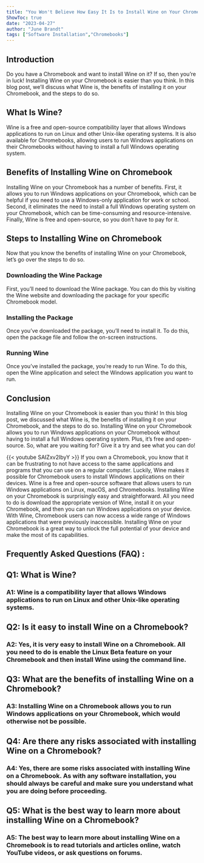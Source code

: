```yaml
---
title: "You Won't Believe How Easy It Is to Install Wine on Your Chromebook!"
ShowToc: true 
date: "2023-04-27"
author: "June Brandt" 
tags: ["Software Installation","Chromebooks"]
---
```

## Introduction 
Do you have a Chromebook and want to install Wine on it? If so, then you’re in luck! Installing Wine on your Chromebook is easier than you think. In this blog post, we’ll discuss what Wine is, the benefits of installing it on your Chromebook, and the steps to do so. 

## What Is Wine? 
Wine is a free and open-source compatibility layer that allows Windows applications to run on Linux and other Unix-like operating systems. It is also available for Chromebooks, allowing users to run Windows applications on their Chromebooks without having to install a full Windows operating system. 

## Benefits of Installing Wine on Chromebook 
Installing Wine on your Chromebook has a number of benefits. First, it allows you to run Windows applications on your Chromebook, which can be helpful if you need to use a Windows-only application for work or school. Second, it eliminates the need to install a full Windows operating system on your Chromebook, which can be time-consuming and resource-intensive. Finally, Wine is free and open-source, so you don’t have to pay for it. 

## Steps to Installing Wine on Chromebook 
Now that you know the benefits of installing Wine on your Chromebook, let’s go over the steps to do so. 

### Downloading the Wine Package 
First, you’ll need to download the Wine package. You can do this by visiting the Wine website and downloading the package for your specific Chromebook model. 

### Installing the Package 
Once you’ve downloaded the package, you’ll need to install it. To do this, open the package file and follow the on-screen instructions. 

### Running Wine 
Once you’ve installed the package, you’re ready to run Wine. To do this, open the Wine application and select the Windows application you want to run. 

## Conclusion 
Installing Wine on your Chromebook is easier than you think! In this blog post, we discussed what Wine is, the benefits of installing it on your Chromebook, and the steps to do so. Installing Wine on your Chromebook allows you to run Windows applications on your Chromebook without having to install a full Windows operating system. Plus, it’s free and open-source. So, what are you waiting for? Give it a try and see what you can do!

{{< youtube SAIZxv2IbyY >}} 
If you own a Chromebook, you know that it can be frustrating to not have access to the same applications and programs that you can use on a regular computer. Luckily, Wine makes it possible for Chromebook users to install Windows applications on their devices. Wine is a free and open-source software that allows users to run Windows applications on Linux, macOS, and Chromebooks. Installing Wine on your Chromebook is surprisingly easy and straightforward. All you need to do is download the appropriate version of Wine, install it on your Chromebook, and then you can run Windows applications on your device. With Wine, Chromebook users can now access a wide range of Windows applications that were previously inaccessible. Installing Wine on your Chromebook is a great way to unlock the full potential of your device and make the most of its capabilities.

## Frequently Asked Questions (FAQ) :
<h2>Q1: What is Wine?</h2>

<h3>A1: Wine is a compatibility layer that allows Windows applications to run on Linux and other Unix-like operating systems.</h3>

<h2>Q2: Is it easy to install Wine on a Chromebook?</h2>

<h3>A2: Yes, it is very easy to install Wine on a Chromebook. All you need to do is enable the Linux Beta feature on your Chromebook and then install Wine using the command line.</h3>

<h2>Q3: What are the benefits of installing Wine on a Chromebook?</h2>

<h3>A3: Installing Wine on a Chromebook allows you to run Windows applications on your Chromebook, which would otherwise not be possible.</h3>

<h2>Q4: Are there any risks associated with installing Wine on a Chromebook?</h2>

<h3>A4: Yes, there are some risks associated with installing Wine on a Chromebook. As with any software installation, you should always be careful and make sure you understand what you are doing before proceeding.</h3>

<h2>Q5: What is the best way to learn more about installing Wine on a Chromebook?</h2>

<h3>A5: The best way to learn more about installing Wine on a Chromebook is to read tutorials and articles online, watch YouTube videos, or ask questions on forums.</h3>





